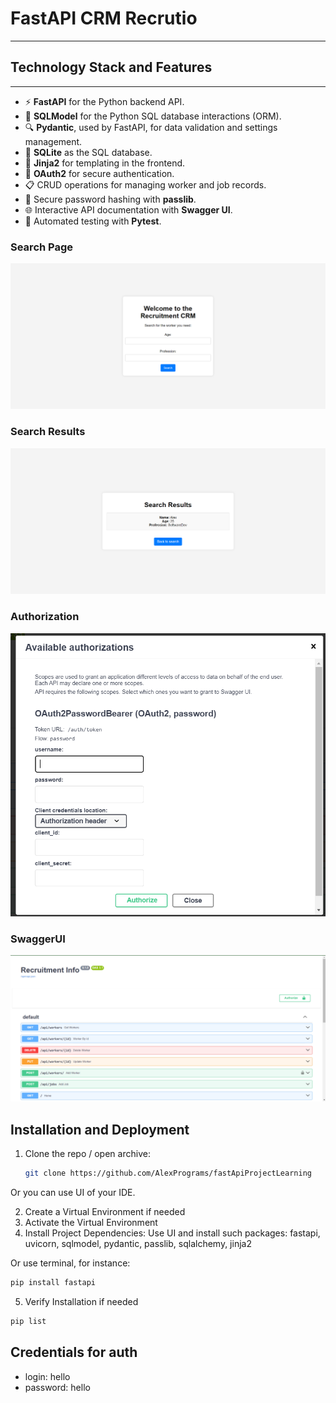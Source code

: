 # FastAPI CRM Recrutio
___

## Technology Stack and Features
___
- ⚡ **FastAPI** for the Python backend API.
- 🧰 **SQLModel** for the Python SQL database interactions (ORM).
- 🔍 **Pydantic**, used by FastAPI, for data validation and settings management.
- 💾 **SQLite** as the SQL database.
- 🚀 **Jinja2** for templating in the frontend.
- 🧩 **OAuth2** for secure authentication.
- 📋 CRUD operations for managing worker and job records.
- 🔐 Secure password hashing with **passlib**.
- 🌐 Interactive API documentation with **Swagger UI**.
- 🔧 Automated testing with **Pytest**.


### Search Page
![search](Images/Search.png)
### Search Results
![searchresult](Images/SRResult.png)
### Authorization
![searchresult](Images/Authorization.png)
### SwaggerUI
![searchresult](Images/SwaggerUI.png)


## Installation and Deployment

1. Clone the repo / open archive:
   ```sh
   git clone https://github.com/AlexPrograms/fastApiProjectLearning
Or you can use UI of your IDE.

2. Create a Virtual Environment if needed
3. Activate the Virtual Environment
4. Install Project Dependencies:
Use UI and install such packages: fastapi, uvicorn,
sqlmodel,
pydantic,
passlib,
sqlalchemy,
jinja2

Or use terminal, for instance: 
```sh
pip install fastapi
````

5. Verify Installation if needed
```sh
pip list
````
## Credentials for auth
- login: hello
- password: hello